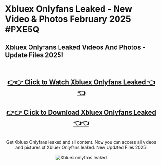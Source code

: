 # Xbluex Onlyfans Leaked - New Video & Photos February 2025 #PXE5Q

<h2>Xbluex Onlyfans Leaked Videos And Photos - Update Files 2025!</h2>
<br>
<div align="center">
<h2><a href="https://porncheck.live/?utm_source=xbluex&utm_medium=git182&utm_content=newban" rel="nofollow">👉👉 Click to Watch Xbluex Onlyfans Leaked 👈👈</a></h2>
<h2><a href="https://porncheck.live/?utm_source=xbluex&utm_medium=git182&utm_content=newban" rel="nofollow">👉👉 Click to Download Xbluex Onlyfans Leaked 👈👈</a></h2>
<br>
Get Xbluex Onlyfans leaked and all content. Now you can access all videos and pictures of Xbluex Onlyfans leaked. New Updated Files 2025!
<br>
<br>
<a href="https://porncheck.live/?utm_source=xbluex&utm_medium=git182&utm_content=newban" rel="nofollow" data-target="animated-image.originalLink"><img src="https://i.ibb.co/bMWrY6b1/banner2.png" alt="Xbluex onlyfans leaked" style="max-width: 100%; display: inline-block;" data-target="animated-image.originalImage"></a>
</div>
<br>

